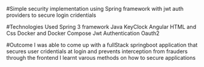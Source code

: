 #Simple security implementation using Spring framework with jwt auth providers to secure login cridentials

#Technologies Used
Spring 3 framework
Java
KeyClock
Angular
HTML and Css
Docker and Docker Compose
Jwt Authentication
Oauth2

#Outcome
I was able to come up with a fullStack springboot application that secures user cridentials at login and prevents interception from frauders through the frontend
I learnt varous methods on how to secure applications

